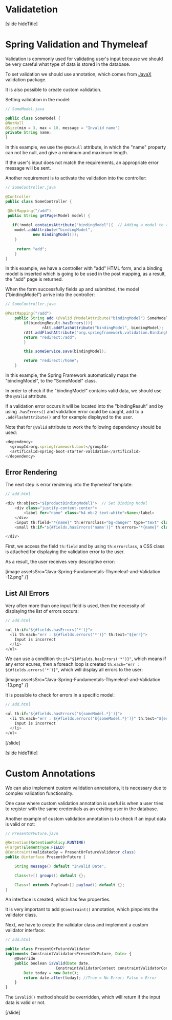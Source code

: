 # Validatetion 

[slide hideTitle]
# Spring Validation and Thymeleaf

Validation is commonly used for validating user's input because we should be very careful what type of data is stored in the database.

To set validation we should use annotation, which comes from [JavaX](https://docs.oracle.com/javaee/7/tutorial/bean-validation001.htm) validation package.

It is also possible to create custom validation.

Setting validation in the model:

```java
// SomeModel.java

public class SomeModel {
@NotNull
@Size(min = 3, max = 10, message = "Invalid name")
private String name;
}

```

In this example, we use the `@NotNull` attribute, in which the "name" property can not be null, and give a minimum and maximum length.

If the user's input does not match the requirements, an appropriate error message will be sent.

Another requirement is to activate the validation into the controller:

```java
// SomeController.java

@Controller
public class SomeController {

 @GetMapping("/add")
 public String getPage(Model model) {
  
   if(!model.containsAttribute("bindingModel"){  // Adding a model to the view
    model.addAttribute("bindingModel", 
            new BindingModel()); 
    }
       
     return "add";
    }
}

```

In this example, we have a controller with "add" HTML form, and a binding model is inserted which is going to be used in the post mapping, as a result, the "add" page is returned.


When the form successfully fields up and submitted, the model ("bindingModel") arrive into the controller:

```java
// SomeController.java

@PostMapping("/add")
    public String add (@Valid @ModelAttribute("bindingModel") SomeModel bindingModel, BindingResult bindingResult, RedirectAttributes rAtt) {  // Validate the model
        if(bindingResult.hasErrors()){
                rAtt.addFlashAttribute("bindingModel", bindingModel);
        rAtt.addFlashAttribute("org.springframework.validation.BindingResult.SomeModel", bindingResult);  // Validation Result
        return "redirect:/add";
        }

        this.someService.save(bindingModel);

        return "redirect:/home";
    }

```

In this example, the Spring Framework automatically maps the "bindingModel", to the "SomeModel" class.

In order to check if the "bindingModel" contains valid data, we should use the `@Valid` attribute. 

If a validation error occurs it will be located into the "bindingResult" and by using `.hasErrors()` and validation error could be caught, add to a `.addFlashAttribute()` and for example displayed to the user.

Note that for `@Valid` attribute to work the following dependency should be used:

```js
<dependency>
  <groupId>org.springframework.boot</groupId>
  <artificalId>spring-boot-starter-validation</artificalId>
</dependency>
```

## Error Rendering

The next step is error rendering into the thymeleaf template:

```java
// add.html

<div th:object="${productBindingModel}">  // Set Binding Model
    <div class="justify-content-center">
        <label for="name" class="h4 mb-2 text-white">Name</label>
    </div>
    <input th:field="*{name}" th:errorclass="bg-danger" type="text" class="form-control" id="name" name="name"/>  // Access Field
    <small th:if="${#fields.hasErrors('name')}" th:errors="*{name}" class="text-danger"> Name error</small> // Render Error

</div>
```
First, we access the field `th:field` and by using `th:errorclass`, a CSS class is attached for displaying the validation error to the user.

As a result, the user receives very descriptive error:

[image assetsSrc="Java-Spring-Fundamentals-Thymeleaf-and-Validation​-12.png" /]

## List All Errors

Very often more than one input field is used, then the necessity of displaying the list of errors occurs:

```js
// add.html

<ul th:if="${#fields.hasErrors('*')}">
  <li th:each="err : ${#fields.errors('*')}" th:text="${err}">
    Input is incorrect
  </li>
</ul>

```

We can use a condition `th:if="${#fields.hasErrors('*')}"`, which means if any error ecures, then a foreach loop is created `th:each="err : ${#fields.errors('*')}"`, which will display all errors to the user:

[image assetsSrc="Java-Spring-Fundamentals-Thymeleaf-and-Validation​-13.png" /]

It is possible to check for errors in a specific model:
```js
// add.html

<ul th:if="${#fields.hasErrors('${someModel.*}')}">
  <li th:each="err : ${#fields.errors('${someModel.*}')}" th:text="${err}">
    Input is incorrect
  </li>
</ul>

```
[/slide]


[slide hideTitle]
# Custom Annotations 

We can also implement custom validation annotations, it is necessary due to complex validation functionality.

One case where custom validation annotation is useful is when a user tries to register with the same credentials as an existing user in the database.

Another example of custom validation annotation is to check if an input data is valid or not:

```java
// PresentOrFuture.java

@Retention(RetentionPolicy.RUNTIME)
@Target(ElementType.FIELD)
@Constraint(validatedBy = PresentOrFutureValidator.class)
public @interface PresentOrFuture {

    String message() default "Invalid Date";

    Class<?>[] groups() default {};

    Class<? extends Payload>[] payload() default {};
}
```
An interface is created, which has few properties.

It is very important to add `@Constraint()` annotation, which pinpoints the validator class.

Next, we have to create the validator class and implement a custom validator interface:

```js
// add.html

public class PresentOrFutureValidator 
implements ConstraintValidator<PresentOrFuture, Date> {
    @Override
    public boolean isValid(Date date, 
                      ConstraintValidatorContext constraintValidatorContext) {
        Date today = new Date();
        return date.after(today); //True = No Error; False = Error
    }
}
```

The `isValid()` method should be overridden, which will return if the input data is valid or not.

[/slide]